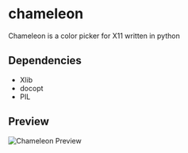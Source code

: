 # chameleon
Chameleon is a color picker for X11 written in python

## Dependencies

* Xlib
* docopt
* PIL

## Preview

![Chameleon Preview](preview.gif?raw=true)
